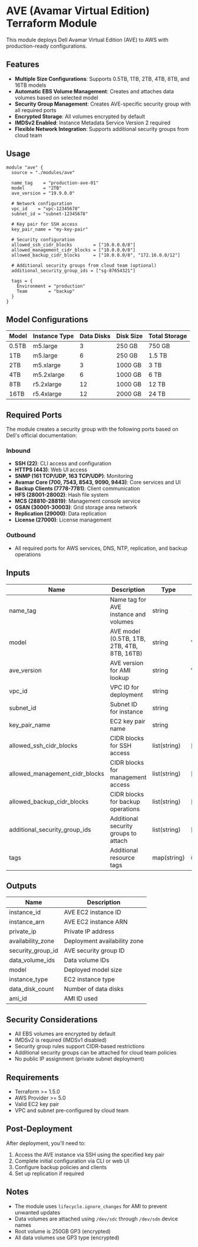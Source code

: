 # AVE (Avamar Virtual Edition) Terraform Module

This module deploys Dell Avamar Virtual Edition (AVE) to AWS with production-ready configurations.

## Features

- **Multiple Size Configurations**: Supports 0.5TB, 1TB, 2TB, 4TB, 8TB, and 16TB models
- **Automatic EBS Volume Management**: Creates and attaches data volumes based on selected model
- **Security Group Management**: Creates AVE-specific security group with all required ports
- **Encrypted Storage**: All volumes encrypted by default
- **IMDSv2 Enabled**: Instance Metadata Service Version 2 required
- **Flexible Network Integration**: Supports additional security groups from cloud team

## Usage

```hcl
module "ave" {
  source = "./modules/ave"

  name_tag    = "production-ave-01"
  model       = "2TB"
  ave_version = "19.9.0.0"

  # Network configuration
  vpc_id    = "vpc-12345678"
  subnet_id = "subnet-12345678"

  # Key pair for SSH access
  key_pair_name = "my-key-pair"

  # Security configuration
  allowed_ssh_cidr_blocks        = ["10.0.0.0/8"]
  allowed_management_cidr_blocks = ["10.0.0.0/8"]
  allowed_backup_cidr_blocks     = ["10.0.0.0/8", "172.16.0.0/12"]

  # Additional security groups from cloud team (optional)
  additional_security_group_ids = ["sg-87654321"]

  tags = {
    Environment = "production"
    Team        = "backup"
  }
}
```

## Model Configurations

| Model  | Instance Type | Data Disks | Disk Size | Total Storage |
|--------|---------------|------------|-----------|---------------|
| 0.5TB  | m5.large      | 3          | 250 GB    | 750 GB        |
| 1TB    | m5.large      | 6          | 250 GB    | 1.5 TB        |
| 2TB    | m5.xlarge     | 3          | 1000 GB   | 3 TB          |
| 4TB    | m5.2xlarge    | 6          | 1000 GB   | 6 TB          |
| 8TB    | r5.2xlarge    | 12         | 1000 GB   | 12 TB         |
| 16TB   | r5.4xlarge    | 12         | 2000 GB   | 24 TB         |

## Required Ports

The module creates a security group with the following ports based on Dell's official documentation:

### Inbound
- **SSH (22)**: CLI access and configuration
- **HTTPS (443)**: Web UI access
- **SNMP (161 TCP/UDP, 163 TCP/UDP)**: Monitoring
- **Avamar Core (700, 7543, 8543, 9090, 9443)**: Core services and UI
- **Backup Clients (7778-7781)**: Client communication
- **HFS (28001-28002)**: Hash file system
- **MCS (28810-28819)**: Management console service
- **GSAN (30001-30003)**: Grid storage area network
- **Replication (29000)**: Data replication
- **License (27000)**: License management

### Outbound
- All required ports for AWS services, DNS, NTP, replication, and backup operations

## Inputs

| Name | Description | Type | Default | Required |
|------|-------------|------|---------|----------|
| name_tag | Name tag for AVE instance and volumes | string | - | yes |
| model | AVE model (0.5TB, 1TB, 2TB, 4TB, 8TB, 16TB) | string | "2TB" | no |
| ave_version | AVE version for AMI lookup | string | "19.9.0.0" | no |
| vpc_id | VPC ID for deployment | string | - | yes |
| subnet_id | Subnet ID for instance | string | - | yes |
| key_pair_name | EC2 key pair name | string | - | yes |
| allowed_ssh_cidr_blocks | CIDR blocks for SSH access | list(string) | [] | no |
| allowed_management_cidr_blocks | CIDR blocks for management access | list(string) | [] | no |
| allowed_backup_cidr_blocks | CIDR blocks for backup operations | list(string) | [] | no |
| additional_security_group_ids | Additional security groups to attach | list(string) | [] | no |
| tags | Additional resource tags | map(string) | {} | no |

## Outputs

| Name | Description |
|------|-------------|
| instance_id | AVE EC2 instance ID |
| instance_arn | AVE EC2 instance ARN |
| private_ip | Private IP address |
| availability_zone | Deployment availability zone |
| security_group_id | AVE security group ID |
| data_volume_ids | Data volume IDs |
| model | Deployed model size |
| instance_type | EC2 instance type |
| data_disk_count | Number of data disks |
| ami_id | AMI ID used |

## Security Considerations

- All EBS volumes are encrypted by default
- IMDSv2 is required (IMDSv1 disabled)
- Security group rules support CIDR-based restrictions
- Additional security groups can be attached for cloud team policies
- No public IP assignment (private subnet deployment)

## Requirements

- Terraform >= 1.5.0
- AWS Provider >= 5.0
- Valid EC2 key pair
- VPC and subnet pre-configured by cloud team

## Post-Deployment

After deployment, you'll need to:

1. Access the AVE instance via SSH using the specified key pair
2. Complete initial configuration via CLI or web UI
3. Configure backup policies and clients
4. Set up replication if required

## Notes

- The module uses `lifecycle.ignore_changes` for AMI to prevent unwanted updates
- Data volumes are attached using `/dev/sdc` through `/dev/sdn` device names
- Root volume is 250GB GP3 (encrypted)
- All data volumes use GP3 type (encrypted)
